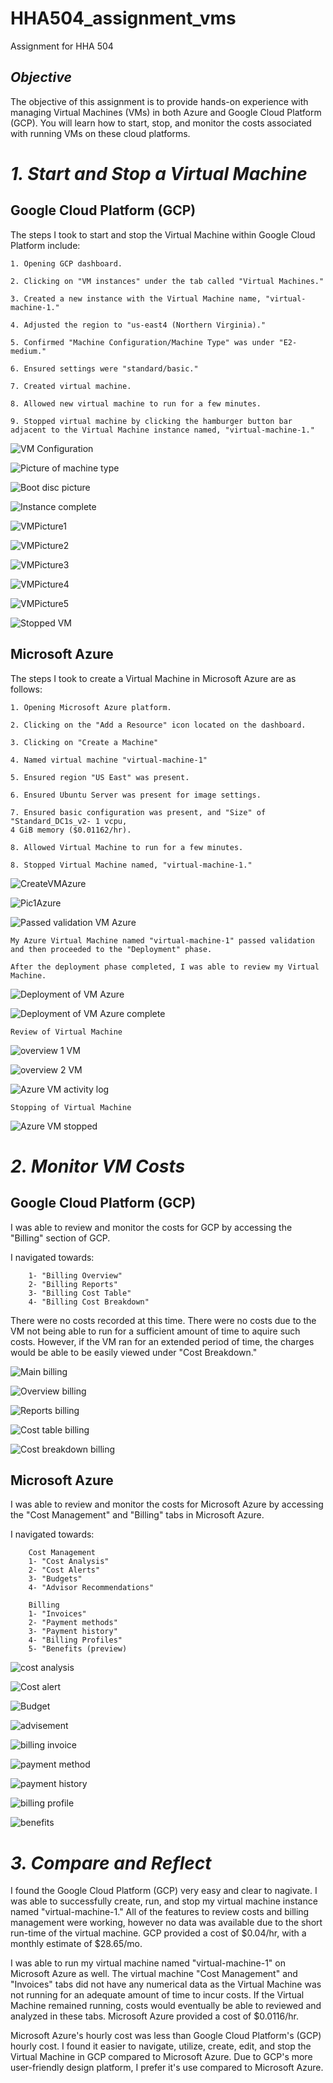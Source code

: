 # HHA504_assignment_vms
Assignment for HHA 504

## *Objective*

The objective of this assignment is to provide hands-on experience with managing Virtual Machines (VMs) in both Azure and Google Cloud Platform (GCP). You will learn how to start, stop, and monitor the costs associated with running VMs on these cloud platforms.

# *1. Start and Stop a Virtual Machine*

## Google Cloud Platform (GCP)

The steps I took to start and stop the Virtual Machine within Google Cloud Platform include: 

    1. Opening GCP dashboard.
    
    2. Clicking on "VM instances" under the tab called "Virtual Machines."

    3. Created a new instance with the Virtual Machine name, "virtual-machine-1."

    4. Adjusted the region to "us-east4 (Northern Virginia)."

    5. Confirmed "Machine Configuration/Machine Type" was under "E2-medium."

    6. Ensured settings were "standard/basic."

    7. Created virtual machine.

    8. Allowed new virtual machine to run for a few minutes. 

    9. Stopped virtual machine by clicking the hamburger button bar adjacent to the Virtual Machine instance named, "virtual-machine-1."

![VM Configuration](./GCP%20pictures/GCP%20New%20VM%20Machine%20configuration.png)



![Picture of machine type](<GCP New VM Machine type.png>)

![Boot disc picture](<GCP pictures/GCP New VM Boot disc.png>)

![Instance complete](<GCP pictures/GCP New VM instance complete.png>)

![VMPicture1](<GCP pictures/GCPVM1.png>)

![VMPicture2](<GCP pictures/GCPVM2.png>)

![VMPicture3](<GCP pictures/GCPVM3.png>)

![VMPicture4](<GCP pictures/GCPVM4.png>)

![VMPicture5](<GCP pictures/GCPVM5.png>)

![Stopped VM](<GCP pictures/GCPVM stopped.png>)


## Microsoft Azure

The steps I took to create a Virtual Machine in Microsoft Azure are as follows: 
   
    1. Opening Microsoft Azure platform.
    
    2. Clicking on the "Add a Resource" icon located on the dashboard.

    3. Clicking on "Create a Machine" 

    4. Named virtual machine "virtual-machine-1"

    5. Ensured region "US East" was present. 

    6. Ensured Ubuntu Server was present for image settings.

    7. Ensured basic configuration was present, and "Size" of "Standard_DC1s_v2- 1 vcpu, 
    4 GiB memory ($0.01162/hr).

    8. Allowed Virtual Machine to run for a few minutes.

    8. Stopped Virtual Machine named, "virtual-machine-1."

![CreateVMAzure](<GCP pictures/Azurecreatevm.png>)

![Pic1Azure](<GCP pictures/Azurepic1.png>)

![Passed validation VM Azure](<GCP pictures/Azurepassedvalidation.png>)


    My Azure Virtual Machine named "virtual-machine-1" passed validation and then proceeded to the "Deployment" phase. 
    
    After the deployment phase completed, I was able to review my Virtual Machine. 

![Deployment of VM Azure](<GCP pictures/Azuredeployment.png>)

![Deployment of VM Azure complete](<GCP pictures/Azuredeploymentcomplete.png>)

    Review of Virtual Machine

![overview 1 VM](<GCP pictures/AzureVMoverview1.png>)

![overview 2 VM](<GCP pictures/AzureVM overview2.png>)

![Azure VM activity log](<GCP pictures/AzureVMactivitylog.png>)

    Stopping of Virtual Machine

![Azure VM stopped](<GCP pictures/AzureVMstopped.png>)


# *2. Monitor VM Costs*

## Google Cloud Platform (GCP)

I was able to review and monitor the costs for GCP by accessing the "Billing" section of GCP. 

I navigated towards:
        
        1- "Billing Overview" 
        2- "Billing Reports"
        3- "Billing Cost Table"
        4- "Billing Cost Breakdown"
    
There were no costs recorded at this time. There were no costs due to the VM not being able to run for a sufficient amount of time to aquire such costs. However, if the VM ran for an extended period of time, the charges would be able to be easily viewed under "Cost Breakdown."

![Main billing](<GCP pictures/GCPbillingmain.png>)
        
![Overview billing](<GCP pictures/GCPbillingoverview.png>)

![Reports billing](<GCP pictures/GCPbillingreports.png>)

![Cost table billing](<GCP pictures/GCPbillingcosttable.png>)

![Cost breakdown billing](<GCP pictures/GCPbillingcostbreakdown.png>)


## Microsoft Azure

  I was able to review and monitor the costs for Microsoft Azure by accessing the "Cost Management" and "Billing" tabs in Microsoft Azure. 
  
  I navigated towards:
        
        Cost Management
        1- "Cost Analysis" 
        2- "Cost Alerts"
        3- "Budgets"
        4- "Advisor Recommendations"

        Billing
        1- "Invoices"
        2- "Payment methods"
        3- "Payment history"
        4- "Billing Profiles"
        5- "Benefits (preview)


![cost analysis](<GCP pictures/Azurecostmgmtcostanalysis.png>)

![Cost alert](<GCP pictures/Azurecostmgmtcostalert.png>)

![Budget](<GCP pictures/Azurecostmgmtbudget.png>)

![advisement](<GCP pictures/Azurecostmgmtadvisement.png>)

![billing invoice](<GCP pictures/Azurebillinginvoice.png>)

![payment method](<GCP pictures/Azurebillingpaymentmethod.png>)

![payment history](<GCP pictures/Azurebillingpaymenthistory.png>)

![billing profile](<GCP pictures/Azurebillingprofile.png>)

![benefits](<GCP pictures/Azurebillingbenefits.png>)


# *3. Compare and Reflect*

I found the Google Cloud Platform (GCP) very easy and clear to nagivate. I was able to successfully create, run, and stop my virtual machine instance named "virtual-machine-1." All of the features to review costs and billing management were working, however no data was available due to the short run-time of the virtual machine. GCP provided a cost of $0.04/hr, with a monthly estimate of $28.65/mo. 

I was able to run my virtual machine named "virtual-machine-1" on Microsoft Azure as well. The virtual machine "Cost Management" and "Invoices" tabs did not have any numerical data as the Virtual Machine was not running for an adequate amount of time to incur costs. If the Virtual Machine remained running, costs would eventually be able to reviewed and analyzed in these tabs. Microsoft Azure provided a cost of $0.0116/hr.

Microsoft Azure's hourly cost was less than Google Cloud Platform's (GCP) hourly cost. I found it easier to navigate, utilize, create, edit, and stop the Virtual Machine in GCP compared to Microsoft Azure. Due to GCP's more user-friendly design platform, I prefer it's use compared to Microsoft Azure. 